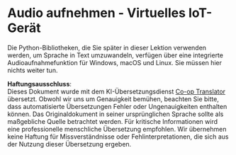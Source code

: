 <!--
CO_OP_TRANSLATOR_METADATA:
{
  "original_hash": "e4f2925acb211765889c3b51b9116ceb",
  "translation_date": "2025-08-25T22:51:41+00:00",
  "source_file": "6-consumer/lessons/1-speech-recognition/virtual-device-audio.md",
  "language_code": "de"
}
-->
# Audio aufnehmen - Virtuelles IoT-Gerät

Die Python-Bibliotheken, die Sie später in dieser Lektion verwenden werden, um Sprache in Text umzuwandeln, verfügen über eine integrierte Audioaufnahmefunktion für Windows, macOS und Linux. Sie müssen hier nichts weiter tun.

**Haftungsausschluss**:  
Dieses Dokument wurde mit dem KI-Übersetzungsdienst [Co-op Translator](https://github.com/Azure/co-op-translator) übersetzt. Obwohl wir uns um Genauigkeit bemühen, beachten Sie bitte, dass automatisierte Übersetzungen Fehler oder Ungenauigkeiten enthalten können. Das Originaldokument in seiner ursprünglichen Sprache sollte als maßgebliche Quelle betrachtet werden. Für kritische Informationen wird eine professionelle menschliche Übersetzung empfohlen. Wir übernehmen keine Haftung für Missverständnisse oder Fehlinterpretationen, die sich aus der Nutzung dieser Übersetzung ergeben.